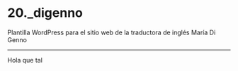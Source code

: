 # 20._digenno
Plantilla WordPress para el sitio web de la traductora de inglés María Di Genno

<hr />
Hola que tal
